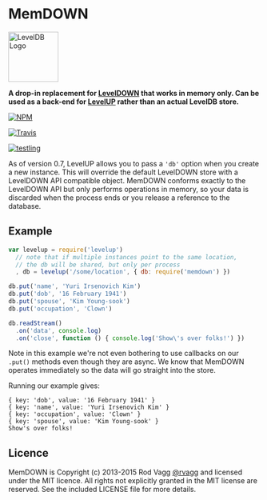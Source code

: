 # MemDOWN

<img alt="LevelDB Logo" height="100" src="http://leveldb.org/img/logo.svg">

**A drop-in replacement for [LevelDOWN](https://github.com/rvagg/node-leveldown) that works in memory only. Can be used as a back-end for [LevelUP](https://github.com/rvagg/node-levelup) rather than an actual LevelDB store.**

[![NPM](https://nodei.co/npm/memdown.png?downloads=true)](https://nodei.co/npm/memdown/)

[![Travis](https://secure.travis-ci.org/Level/memdown.png)](http://travis-ci.org/Level/memdown)

[![testling](http://ci.testling.com/rvagg/memdown.png)](http://ci.testling.com/rvagg/memdown)

As of version 0.7, LevelUP allows you to pass a `'db'` option when you create a new instance. This will override the default LevelDOWN store with a LevelDOWN API compatible object. MemDOWN conforms exactly to the LevelDOWN API but only performs operations in memory, so your data is discarded when the process ends or you release a reference to the database.

## Example

```js
var levelup = require('levelup')
  // note that if multiple instances point to the same location,
  // the db will be shared, but only per process
  , db = levelup('/some/location', { db: require('memdown') })

db.put('name', 'Yuri Irsenovich Kim')
db.put('dob', '16 February 1941')
db.put('spouse', 'Kim Young-sook')
db.put('occupation', 'Clown')

db.readStream()
  .on('data', console.log)
  .on('close', function () { console.log('Show\'s over folks!') })
```

Note in this example we're not even bothering to use callbacks on our `.put()` methods even though they are async. We know that MemDOWN operates immediately so the data will go straight into the store.

Running our example gives:

```
{ key: 'dob', value: '16 February 1941' }
{ key: 'name', value: 'Yuri Irsenovich Kim' }
{ key: 'occupation', value: 'Clown' }
{ key: 'spouse', value: 'Kim Young-sook' }
Show's over folks!
```

## Licence

MemDOWN is Copyright (c) 2013-2015 Rod Vagg [@rvagg](https://twitter.com/rvagg) and licensed under the MIT licence. All rights not explicitly granted in the MIT license are reserved. See the included LICENSE file for more details.
